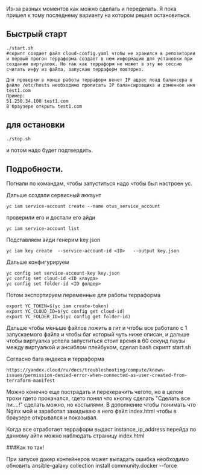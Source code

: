 Из-за разных моментов как можно сделать и переделать. Я пока пришел к тому последнему варианту на котором решил остановиться. 

## Быстрый старт ##
```
./start.sh 
#скрипт создает файл cloud-config.yaml чтобы не хранился в репозитории и первый прогон терраформа создает в нем информацию для установки при создании виртуалок. Но так как терраформ не может в эту же сессию считать инфу из файла, запускаю терраформ повторно. 

Для проверки в конце работы терраформ венет IP адрес лоад балансера в файле /etc/hosts необходимо прописать IP балансировщика и доменное имя test1.com
Пример:
51.250.34.100 test1.com
В браузере открыть test1.com
```
## для остановки ##
```
./stop.sh
```
и потом надо будет подтвердить. 



## Подробности. ##
Погнали по командам, чтобы запуститься надо чтобы был настроен yc.

Дальше создали сервисный аккаунт 
```
yc iam service-account create --name otus_service_account
```
проверили его и достали его айди 
```
yc iam service-account list
```
Подставляем айди генерим key.json
```
yc iam key create  --service-account-id <ID>   --output key.json
```

Дальше конфигурируем
```
yc config set service-account-key key.json
yc config set cloud-id <ID клауда>
yc config set folder-id <ID фолдер>
```

Потом экспортируем переменные для работы терраформа 
```
export YC_TOKEN=$(yc iam create-token)
export YC_CLOUD_ID=$(yc config get cloud-id) 
export YC_FOLDER_ID=$(yc config get folder-id)
```

Дальше чтобы меньше файлов ложить в гит и чтобы все работало с 1 запускаемого файла и чтобы баг который чуть ниже описан, и дальше чтобы виртуалка успела запуститься стоит время в 60 секунд паузы между виртуалкой и ансиблом плейбуком, сделал bash скрипт start.sh 

Согласно бага яндекса и терраформа 

`https://yandex.cloud/ru/docs/troubleshooting/compute/known-issues/permission-denied-error-when-connected-as-user-created-from-terraform-manifest`

Можно конечно еще пострадать и перехерачить чегото, но в целом трохи гдето прокачался, гдето понял что кнопку сделать "Сделать все пи....!" сделать можно, но костылями. 
В дополнение чтобы понимать что Nginx мой и заработал закидываю в него файл index.html чтобы в браузере открывался и показывал. 

Когда все отработает терраформ выдаст instance_ip_address перейда по данному айпи можно наблюдать страницу index.html

###Как то так!


При запуске докер контейнеров может выпадать ошибка необходимо обновить 
ansible-galaxy collection install community.docker --force